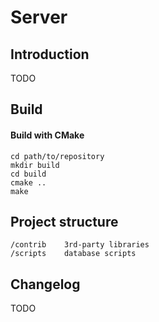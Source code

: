 # Server
## Introduction
TODO

## Build
#### Build with CMake
    cd path/to/repository
    mkdir build
    cd build
    cmake ..
    make
    
## Project structure
    /contrib	3rd-party libraries
    /scripts	database scripts
    
## Changelog
TODO